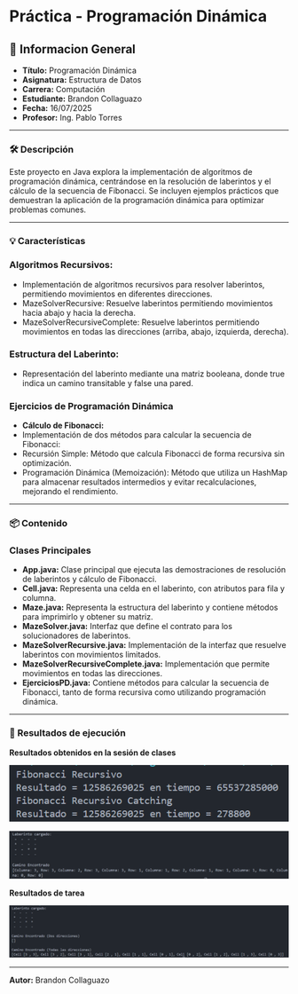 # Práctica - Programación Dinámica

## 📌 Informacion General

- **Título:** Programación Dinámica
- **Asignatura:** Estructura de Datos
- **Carrera:** Computación
- **Estudiante:** Brandon Collaguazo
- **Fecha:** 16/07/2025
- **Profesor:** Ing. Pablo Torres

---

### 🛠️ Descripción
Este proyecto en Java explora la implementación de algoritmos de programación dinámica, centrándose en la resolución de laberintos y el cálculo de la secuencia de Fibonacci. Se incluyen ejemplos prácticos que demuestran la aplicación de la programación dinámica para optimizar problemas comunes.

---

### 💡 Características
### Algoritmos Recursivos:
- Implementación de algoritmos recursivos para resolver laberintos, permitiendo movimientos en diferentes direcciones.
- MazeSolverRecursive: Resuelve laberintos permitiendo movimientos hacia abajo y hacia la derecha.
- MazeSolverRecursiveComplete: Resuelve laberintos permitiendo movimientos en todas las direcciones (arriba, abajo, izquierda, derecha).

### Estructura del Laberinto:
- Representación del laberinto mediante una matriz booleana, donde true indica un camino transitable y false una pared.

### Ejercicios de Programación Dinámica
- **Cálculo de Fibonacci:**
- Implementación de dos métodos para calcular la secuencia de Fibonacci:
- Recursión Simple: Método que calcula Fibonacci de forma recursiva sin optimización.
- Programación Dinámica (Memoización): Método que utiliza un HashMap para almacenar resultados intermedios y evitar recalculaciones, mejorando el rendimiento.

---

### 📦 Contenido
### Clases Principales
- **App.java:** Clase principal que ejecuta las demostraciones de resolución de laberintos y cálculo de Fibonacci.
- **Cell.java:** Representa una celda en el laberinto, con atributos para fila y columna.
- **Maze.java:** Representa la estructura del laberinto y contiene métodos para imprimirlo y obtener su matriz.
- **MazeSolver.java:** Interfaz que define el contrato para los solucionadores de laberintos.
- **MazeSolverRecursive.java:** Implementación de la interfaz que resuelve laberintos con movimientos limitados.
- **MazeSolverRecursiveComplete.java:** Implementación que permite movimientos en todas las direcciones.
- **EjerciciosPD.java:** Contiene métodos para calcular la secuencia de Fibonacci, tanto de forma recursiva como utilizando programación dinámica.

---

### 🚀 Resultados de ejecución

**Resultados obtenidos en la sesión de clases**

![Resultados de Ejecución](Captura.PNG)

![Resultados de Ejecución](Resultado.PNG)

**Resultados de tarea**

![Resutados de Ejecución](Resultados.PNG)

---

**Autor:** Brandon Collaguazo
